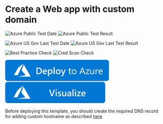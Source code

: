 # Create a Web app with custom domain

![Azure Public Test Date](https://azurequickstartsservice.blob.core.windows.net/badges/201-web-app-custom-domain/PublicLastTestDate.svg)
![Azure Public Test Result](https://azurequickstartsservice.blob.core.windows.net/badges/201-web-app-custom-domain/PublicDeployment.svg)

![Azure US Gov Last Test Date](https://azurequickstartsservice.blob.core.windows.net/badges/201-web-app-custom-domain/FairfaxLastTestDate.svg)
![Azure US Gov Last Test Result](https://azurequickstartsservice.blob.core.windows.net/badges/201-web-app-custom-domain/FairfaxDeployment.svg)

![Best Practice Check](https://azurequickstartsservice.blob.core.windows.net/badges/201-web-app-custom-domain/BestPracticeResult.svg)
![Cred Scan Check](https://azurequickstartsservice.blob.core.windows.net/badges/201-web-app-custom-domain/CredScanResult.svg)

[![Deploy to Azure](https://raw.githubusercontent.com/Azure/azure-quickstart-templates/master/1-CONTRIBUTION-GUIDE/images/deploytoazure.svg?sanitize=true)](https://portal.azure.com/#create/Microsoft.Template/uri/https%3a%2f%2fraw.githubusercontent.com%2fAzure%2fazure-quickstart-templates%2fmaster%2f201-web-app-custom-domain%2fazuredeploy.json)
[![Visualize](https://raw.githubusercontent.com/Azure/azure-quickstart-templates/master/1-CONTRIBUTION-GUIDE/images/visualizebutton.svg?sanitize=true)](http://armviz.io/#/?load=https%3a%2f%2fraw.githubusercontent.com%2fAzure%2fazure-quickstart-templates%2fmaster%2f201-web-app-custom-domain%2fazuredeploy.json)

Before deploying this template, you should create the required DNS record for adding custom hostname as described [here](https://docs.microsoft.com/en-us/azure/app-service-web/web-sites-custom-domain-name)
